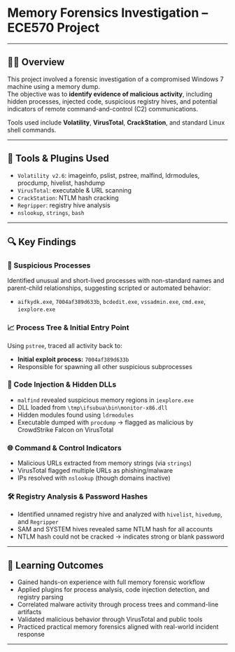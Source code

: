 # Memory Forensics Investigation – ECE570 Project

---

## 🕵️‍♂️ Overview

This project involved a forensic investigation of a compromised Windows 7 machine using a memory dump.  
The objective was to **identify evidence of malicious activity**, including hidden processes, injected code, suspicious registry hives, and potential indicators of remote command-and-control (C2) communications.

Tools used include **Volatility**, **VirusTotal**, **CrackStation**, and standard Linux shell commands.

---

## 🧰 Tools & Plugins Used

- `Volatility v2.6`: imageinfo, pslist, pstree, malfind, ldrmodules, procdump, hivelist, hashdump
- `VirusTotal`: executable & URL scanning
- `CrackStation`: NTLM hash cracking
- `Regripper`: registry hive analysis
- `nslookup`, `strings`, `bash`

---

## 🔍 Key Findings

### 🧠 Suspicious Processes
Identified unusual and short-lived processes with non-standard names and parent-child relationships, suggesting scripted or automated behavior:
- `aifkydk.exe`, `7004af389d633b`, `bcdedit.exe`, `vssadmin.exe`, `cmd.exe`, `iexplore.exe`

### 📈 Process Tree & Initial Entry Point
Using `pstree`, traced all activity back to:
- **Initial exploit process:** `7004af389d633b`
- Responsible for spawning all other suspicious subprocesses

### 🧬 Code Injection & Hidden DLLs
- `malfind` revealed suspicious memory regions in `iexplore.exe`
- DLL loaded from `\tmp\ifsubua\bin\monitor-x86.dll`
- Hidden modules found using `ldrmodules`
- Executable dumped with `procdump` → flagged as malicious by CrowdStrike Falcon on VirusTotal

### 🌐 Command & Control Indicators
- Malicious URLs extracted from memory strings (via `strings`)
- VirusTotal flagged multiple URLs as phishing/malware
- IPs resolved with `nslookup` (though domains inactive)

### 🛠 Registry Analysis & Password Hashes
- Identified unnamed registry hive and analyzed with `hivelist`, `hivedump`, and `Regripper`
- SAM and SYSTEM hives revealed same NTLM hash for all accounts
- NTLM hash could not be cracked → indicates strong or blank password

---

## 🧠 Learning Outcomes

- Gained hands-on experience with full memory forensic workflow
- Applied plugins for process analysis, code injection detection, and registry parsing
- Correlated malware activity through process trees and command-line artifacts
- Validated malicious behavior through VirusTotal and public tools
- Practiced practical memory forensics aligned with real-world incident response

---
